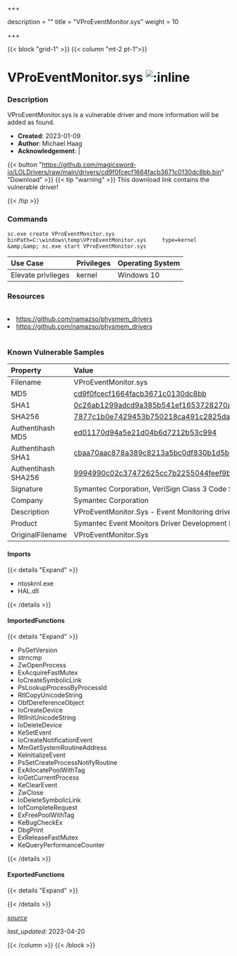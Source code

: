 +++

description = ""
title = "VProEventMonitor.sys"
weight = 10

+++


{{< block "grid-1" >}}
{{< column "mt-2 pt-1">}}


# VProEventMonitor.sys ![:inline](/images/twitter_verified.png) 


### Description

VProEventMonitor.sys is a vulnerable driver and more information will be added as found.

- **Created**: 2023-01-09
- **Author**: Michael Haag
- **Acknowledgement**:  | [](https://twitter.com/)

{{< button "https://github.com/magicsword-io/LOLDrivers/raw/main/drivers/cd9f0fcecf1664facb3671c0130dc8bb.bin" "Download" >}}
{{< tip "warning" >}}
This download link contains the vulnerable driver!

{{< /tip >}}

### Commands

```
sc.exe create VProEventMonitor.sys binPath=C:\windows\temp\VProEventMonitor.sys     type=kernel &amp;&amp; sc.exe start VProEventMonitor.sys
```

| Use Case | Privileges | Operating System | 
|:---- | ---- | ---- |
| Elevate privileges | kernel | Windows 10 |

### Resources
<br>
<li><a href=" https://github.com/namazso/physmem_drivers"> https://github.com/namazso/physmem_drivers</a></li>
<li><a href="https://github.com/namazso/physmem_drivers">https://github.com/namazso/physmem_drivers</a></li>
<br>

### Known Vulnerable Samples

| Property           | Value |
|:-------------------|:------|
| Filename           | VProEventMonitor.sys |
| MD5                | [cd9f0fcecf1664facb3671c0130dc8bb](https://www.virustotal.com/gui/file/cd9f0fcecf1664facb3671c0130dc8bb) |
| SHA1               | [0c26ab1299adcd9a385b541ef1653728270aa23e](https://www.virustotal.com/gui/file/0c26ab1299adcd9a385b541ef1653728270aa23e) |
| SHA256             | [7877c1b0e7429453b750218ca491c2825dae684ad9616642eff7b41715c70aca](https://www.virustotal.com/gui/file/7877c1b0e7429453b750218ca491c2825dae684ad9616642eff7b41715c70aca) |
| Authentihash MD5   | [ed01170d94a5e21d04b6d7212b53c994](https://www.virustotal.com/gui/search/authentihash%253Aed01170d94a5e21d04b6d7212b53c994) |
| Authentihash SHA1  | [cbaa70aac878a389c8213a5bc0df830b1d5b4e04](https://www.virustotal.com/gui/search/authentihash%253Acbaa70aac878a389c8213a5bc0df830b1d5b4e04) |
| Authentihash SHA256| [9994990c02c37472625cc7b2255044feef9b73c08ca3a70c06861b7d26b27a25](https://www.virustotal.com/gui/search/authentihash%253A9994990c02c37472625cc7b2255044feef9b73c08ca3a70c06861b7d26b27a25) |
| Signature         | Symantec Corporation, VeriSign Class 3 Code Signing 2010 CA, VeriSign   |
| Company           | Symantec Corporation |
| Description       | VProEventMonitor.Sys - Event Monitoring driver |
| Product           | Symantec Event Monitors Driver Development Edition |
| OriginalFilename  | VProEventMonitor.Sys |


#### Imports
{{< details "Expand" >}}
* ntoskrnl.exe
* HAL.dll

{{< /details >}}
#### ImportedFunctions
{{< details "Expand" >}}
* PsGetVersion
* strncmp
* ZwOpenProcess
* ExAcquireFastMutex
* IoCreateSymbolicLink
* PsLookupProcessByProcessId
* RtlCopyUnicodeString
* ObfDereferenceObject
* IoCreateDevice
* RtlInitUnicodeString
* IoDeleteDevice
* KeSetEvent
* IoCreateNotificationEvent
* MmGetSystemRoutineAddress
* KeInitializeEvent
* PsSetCreateProcessNotifyRoutine
* ExAllocatePoolWithTag
* IoGetCurrentProcess
* KeClearEvent
* ZwClose
* IoDeleteSymbolicLink
* IofCompleteRequest
* ExFreePoolWithTag
* KeBugCheckEx
* DbgPrint
* ExReleaseFastMutex
* KeQueryPerformanceCounter

{{< /details >}}
#### ExportedFunctions
{{< details "Expand" >}}

{{< /details >}}


[*source*](https://github.com/magicsword-io/LOLDrivers/tree/main/yaml/vproeventmonitor.yaml)

*last_updated:* 2023-04-20








{{< /column >}}
{{< /block >}}
